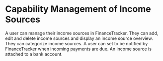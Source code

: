 # Capability Management of Income Sources

A user can manage their income sources in FinanceTracker.
They can add, edit and delete income sources and display an income source overview.
They can categorize income sources.
A user can set to be notified by FinanceTracker when incoming payments are due.
An income source is attached to a bank account.
